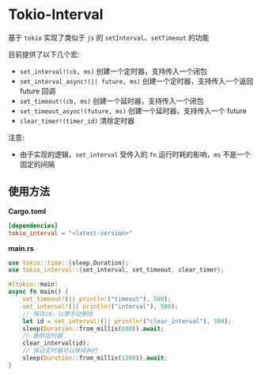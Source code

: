 # Tokio-Interval

基于 `tokio` 实现了类似于 `js` 的 `setInterval`、`setTimeout` 的功能

目前提供了以下几个宏:

- `set_interval!(cb, ms)` 创建一个定时器，支持传入一个闭包
- `set_interval_async!(|| future, ms)` 创建一个定时器，支持传入一个返回 future 回调
- `set_timeout!(cb, ms)` 创建一个延时器，支持传入一个闭包
- `set_timeout_async!(future, ms)` 创建一个延时器，支持传入一个 future
- `clear_timer!(timer_id)` 清除定时器

注意: 
- 由于实现的逻辑，`set_interval` 受传入的 `fn` 运行时耗的影响，`ms` 不是一个固定的间隔

## 使用方法

**Cargo.toml**

```toml
[dependencies]
tokio_interval = "<latest-version>"
```

**main.rs**

```rust
use tokio::time::{sleep,Duration};
use tokio_interval::{set_interval, set_timeout, clear_timer};

#[tokio::main]
async fn main() {
    set_timeout!(|| println!("timeout"), 500);
    set_interval!(|| println!("interval"), 500);
    // 保存id，以便手动删除
    let id = set_interval!(|| println!("clear_interval"), 500);
    sleep(Duration::from_millis(600)).await;
    // 删除定时器
    clear_interval(id);
    // 保证定时器可以继续执行
    sleep(Duration::from_millis(1200)).await;
}
```
